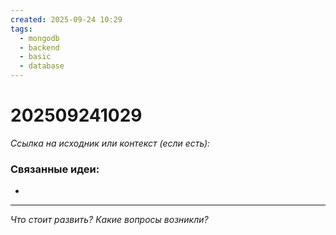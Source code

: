 ```yaml
---
created: 2025-09-24 10:29
tags:
  - mongodb
  - backend
  - basic
  - database
---
```

# 202509241029

*Ссылка на исходник или контекст (если есть):* 

### Связанные идеи:
*   
---

*Что стоит развить? Какие вопросы возникли?*